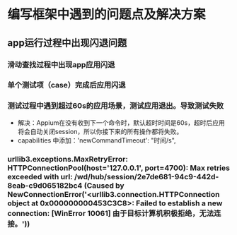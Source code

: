 # 编写框架中遇到的问题点及解决方案

## app运行过程中出现闪退问题
### 滑动查找过程中出现app应用闪退
### 单个测试项（case）完成后应用闪退
### 测试过程中遇到超过60s的应用场景，测试应用退出。导致测试失败
- 解决：Appium在没有收到下一个命令时，默认超时时间是60s，超时后应用将会自动关闭session，所以你接下来的所有操作都将失败。
- capabilities 中添加：'newCommandTimeout': "时间/s",
### urllib3.exceptions.MaxRetryError: HTTPConnectionPool(host='127.0.0.1', port=4700): Max retries exceeded with url: /wd/hub/session/2e7de681-94c9-442d-8eab-c9d065182bc4 (Caused by NewConnectionError('<urllib3.connection.HTTPConnection object at 0x000000000453C3C8>: Failed to establish a new connection: [WinError 10061] 由于目标计算机积极拒绝，无法连接。'))

   

